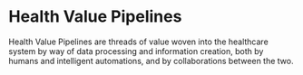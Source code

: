 # Health Value Pipelines
Health Value Pipelines are threads of value woven into the healthcare system by way of data processing and information creation, both by humans and intelligent automations, and by collaborations between the two.
